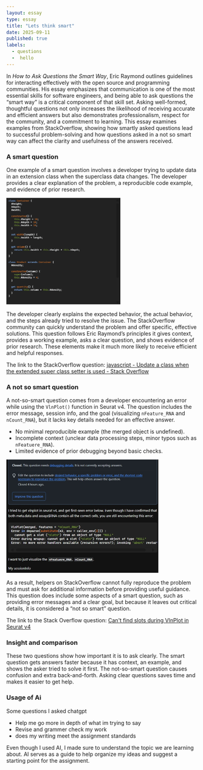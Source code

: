 ```yaml
---
layout: essay
type: essay
title: "Lets think smart"
date: 2025-09-11
published: true
labels:
  - questions
  -  hello
---
```


In *How to Ask Questions the Smart Way*, Eric Raymond outlines guidelines for interacting effectively with the open source and programming communities. His essay emphasizes that communication is one of the most essential skills for software engineers, and being able to ask questions the “smart way” is a critical component of that skill set. Asking well-formed, thoughtful questions not only increases the likelihood of receiving accurate and efficient answers but also demonstrates professionalism, respect for the community, and a commitment to learning. This essay examines examples from StackOverflow, showing how smartly asked questions lead to successful problem-solving and how questions asked in a not so smart way can affect the clarity and usefulness of the answers received.

### A smart question

One example of a smart question involves a developer trying to update data in an extension class when the superclass data changes. The developer provides a clear explanation of the problem, a reproducible code example, and evidence of prior research.

<img width="300px"  src="../img/igniting/Screenshot 2025-09-11 215036.png">

The developer clearly explains the expected behavior, the actual behavior, and the steps already tried to resolve the issue. The StackOverflow community can quickly understand the problem and offer specific, effective solutions. This question follows Eric Raymond’s principles it gives context, provides a working example, asks a clear question, and shows evidence of prior research. These elements make it much more likely to receive efficient and helpful responses.

The link to the StackOverflow question: [javascript - Update a class when the extended super class setter is used - Stack Overflow](https://stackoverflow.com/questions/79762469/update-a-class-when-the-extended-super-class-setter-is-used) 

### A not so smart question

A not-so-smart question comes from a developer encountering an error while using the `VlnPlot()` function in Seurat v4. The question includes the error message, session info, and the goal (visualizing `nFeature_RNA` and `nCount_RNA`), but it lacks key details needed for an effective answer.
- No minimal reproducible example (the merged object is undefined).  
- Incomplete context (unclear data processing steps, minor typos such as `nFeatuere_RNA`).  
- Limited evidence of prior debugging beyond basic checks.

<img width="400px"  src="../img/igniting/Screenshot_11-9-2025_22021_stackoverflow.com.jpeg">

As a result, helpers on StackOverflow cannot fully reproduce the problem and must ask for additional information before providing useful guidance. This question does include some aspects of a smart question, such as providing error messages and a clear goal, but because it leaves out critical details, it is considered a “not so smart” question.

The link to the Stack Overflow question: [Can't find slots during VlnPlot in Seurat v4](https://stackoverflow.com/questions/79762463/cant-find-slots-during-vlnplot-in-seurat-v4)

### Insight and comparison

These two questions show how important it is to ask clearly. The smart question gets answers faster because it has context, an example, and shows the asker tried to solve it first. The not-so-smart question causes confusion and extra back-and-forth. Asking clear questions saves time and makes it easier to get help.

### Usage of Ai

Some questions I asked chatgpt
- Help me go more in depth of what im trying to say
- Revise and grammer check my work
- does my writing meet the assignment standards

Even though I used AI, I made sure to understand the topic we are learning about. AI serves as a guide to help organize my ideas and suggest a starting point for the assignment.


